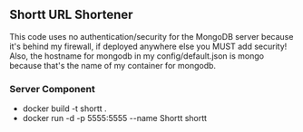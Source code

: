 ## Shortt URL Shortener
This code uses no authentication/security for the MongoDB server because it's behind my firewall, if deployed anywhere else you MUST add security! Also, the hostname for mongodb in my config/default.json is mongo because that's the name of my container for mongodb.

### Server Component
- docker build -t shortt .
- docker run -d -p 5555:5555 --name Shortt shortt